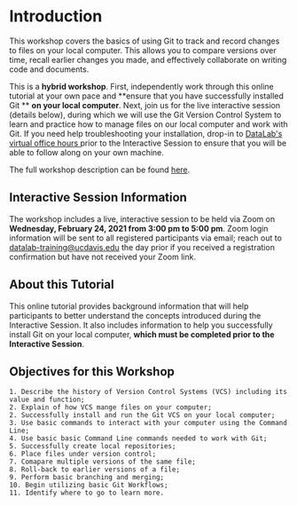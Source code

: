 # Introduction

This workshop covers the basics of using Git to track and record changes to files 
on your local computer. This allows you to compare versions over time, recall 
earlier changes you made, and effectively collaborate on writing code and documents.

This is a **hybrid workshop**. First, independently work through this online 
tutorial at your own pace and **ensure that you have successfully installed Git **
**on your local computer**. Next, join us for the live interactive session 
(details below), during which we will use the Git Version Control System to 
learn and practice how to manage files on our local computer and work with Git. 
If you need help troubleshooting your installation, drop-in to [DataLab's virtual office hours ](https://datalab.ucdavis.edu/office-hours/) prior to the Interactive Session to 
ensure that you will be able to follow along on your own machine.

The full workshop description can be found [here](https://datalab.ucdavis.edu/eventscalendar/introduction-to-version-control-with-git-2/).

## Interactive Session Information

The workshop includes a live, interactive session to be held via Zoom on 
**Wednesday, February 24, 2021 from 3:00 pm to 5:00 pm**. Zoom login information 
will be sent to all registered participants via email; reach out to [datalab-training@ucdavis.edu](mailto:datalab-training@ucdavis.edu) the day prior 
if you received a registration confirmation but have not received your Zoom link.

## About this Tutorial

This online tutorial provides background information that will help participants 
to better understand the concepts introduced during the Interactive Session. 
It also includes information to help you successfully install Git on your local 
computer, **which must be completed prior to the Interactive Session**.


## Objectives for this Workshop

```objective
1. Describe the history of Version Control Systems (VCS) including its value and function;
2. Explain of how VCS mange files on your computer;
2. Successfully install and run the Git VCS on your local computer;
3. Use basic commands to interact with your computer using the Command Line;
4. Use basic basic Command Line commands needed to work with Git;
5. Successfully create local repositories;
6. Place files under version control;
7. Comapare multiple versions of the same file;
8. Roll-back to earlier versions of a file;
9. Perform basic branching and merging;
10. Begin utilizing basic Git Workflows;
11. Identify where to go to learn more.
```
